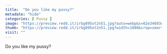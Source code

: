 ```yaml
---
title:  "Do you like my pussy?"
metadate: "hide"
categories: [ Pussy ]
image: "https://preview.redd.it/irbg895ot2n51.jpg?auto=webp&s=02e34693d61b3c056560536811ec2ebf0c7a4d4c"
thumb: "https://preview.redd.it/irbg895ot2n51.jpg?width=1080&crop=smart&auto=webp&s=6630198e8dc92cbc370f4de6fee32ec4d231df8b"
visit: ""
---
```

Do you like my pussy?

